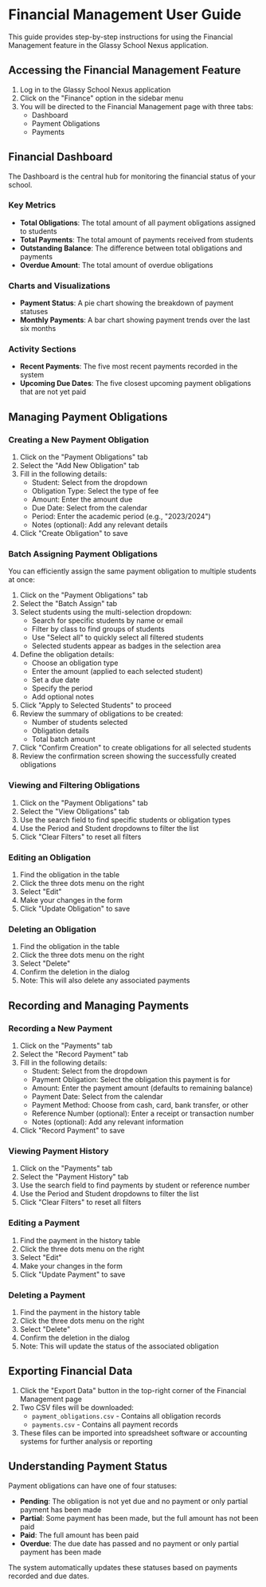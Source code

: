 # Financial Management User Guide

This guide provides step-by-step instructions for using the Financial Management feature in the Glassy School Nexus application.

## Accessing the Financial Management Feature

1. Log in to the Glassy School Nexus application
2. Click on the "Finance" option in the sidebar menu
3. You will be directed to the Financial Management page with three tabs:
   - Dashboard
   - Payment Obligations
   - Payments

## Financial Dashboard

The Dashboard is the central hub for monitoring the financial status of your school.

### Key Metrics

- **Total Obligations**: The total amount of all payment obligations assigned to students
- **Total Payments**: The total amount of payments received from students
- **Outstanding Balance**: The difference between total obligations and payments
- **Overdue Amount**: The total amount of overdue obligations

### Charts and Visualizations

- **Payment Status**: A pie chart showing the breakdown of payment statuses
- **Monthly Payments**: A bar chart showing payment trends over the last six months

### Activity Sections

- **Recent Payments**: The five most recent payments recorded in the system
- **Upcoming Due Dates**: The five closest upcoming payment obligations that are not yet paid

## Managing Payment Obligations

### Creating a New Payment Obligation

1. Click on the "Payment Obligations" tab
2. Select the "Add New Obligation" tab
3. Fill in the following details:
   - Student: Select from the dropdown
   - Obligation Type: Select the type of fee
   - Amount: Enter the amount due
   - Due Date: Select from the calendar
   - Period: Enter the academic period (e.g., "2023/2024")
   - Notes (optional): Add any relevant details
4. Click "Create Obligation" to save

### Batch Assigning Payment Obligations

You can efficiently assign the same payment obligation to multiple students at once:

1. Click on the "Payment Obligations" tab
2. Select the "Batch Assign" tab
3. Select students using the multi-selection dropdown:
   - Search for specific students by name or email
   - Filter by class to find groups of students
   - Use "Select all" to quickly select all filtered students
   - Selected students appear as badges in the selection area
4. Define the obligation details:
   - Choose an obligation type
   - Enter the amount (applied to each selected student)
   - Set a due date
   - Specify the period
   - Add optional notes
5. Click "Apply to Selected Students" to proceed
6. Review the summary of obligations to be created:
   - Number of students selected
   - Obligation details
   - Total batch amount
7. Click "Confirm Creation" to create obligations for all selected students
8. Review the confirmation screen showing the successfully created obligations

### Viewing and Filtering Obligations

1. Click on the "Payment Obligations" tab
2. Select the "View Obligations" tab
3. Use the search field to find specific students or obligation types
4. Use the Period and Student dropdowns to filter the list
5. Click "Clear Filters" to reset all filters

### Editing an Obligation

1. Find the obligation in the table
2. Click the three dots menu on the right
3. Select "Edit"
4. Make your changes in the form
5. Click "Update Obligation" to save

### Deleting an Obligation

1. Find the obligation in the table
2. Click the three dots menu on the right
3. Select "Delete"
4. Confirm the deletion in the dialog
5. Note: This will also delete any associated payments

## Recording and Managing Payments

### Recording a New Payment

1. Click on the "Payments" tab
2. Select the "Record Payment" tab
3. Fill in the following details:
   - Student: Select from the dropdown
   - Payment Obligation: Select the obligation this payment is for
   - Amount: Enter the payment amount (defaults to remaining balance)
   - Payment Date: Select from the calendar
   - Payment Method: Choose from cash, card, bank transfer, or other
   - Reference Number (optional): Enter a receipt or transaction number
   - Notes (optional): Add any relevant information
4. Click "Record Payment" to save

### Viewing Payment History

1. Click on the "Payments" tab
2. Select the "Payment History" tab
3. Use the search field to find payments by student or reference number
4. Use the Period and Student dropdowns to filter the list
5. Click "Clear Filters" to reset all filters

### Editing a Payment

1. Find the payment in the history table
2. Click the three dots menu on the right
3. Select "Edit"
4. Make your changes in the form
5. Click "Update Payment" to save

### Deleting a Payment

1. Find the payment in the history table
2. Click the three dots menu on the right
3. Select "Delete"
4. Confirm the deletion in the dialog
5. Note: This will update the status of the associated obligation

## Exporting Financial Data

1. Click the "Export Data" button in the top-right corner of the Financial Management page
2. Two CSV files will be downloaded:
   - `payment_obligations.csv` - Contains all obligation records
   - `payments.csv` - Contains all payment records
3. These files can be imported into spreadsheet software or accounting systems for further analysis or reporting

## Understanding Payment Status

Payment obligations can have one of four statuses:

- **Pending**: The obligation is not yet due and no payment or only partial payment has been made
- **Partial**: Some payment has been made, but the full amount has not been paid
- **Paid**: The full amount has been paid
- **Overdue**: The due date has passed and no payment or only partial payment has been made

The system automatically updates these statuses based on payments recorded and due dates.
